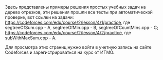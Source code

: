 Здесь представлены примеры решения простых учебных задач на дерево отрезков, эти решения прошли все тесты при автоматической проверке, вот ссылки на задачи: https://codeforces.com/edu/course/2/lesson/4/1/practice, где segtreeOfSum.cpp - A, segtreeOfMin.cpp - B, segtreeOfCountMins.cpp - C; https://codeforces.com/edu/course/2/lesson/4/2/practice, где subWithMaxSum.cpp - A.

Для просмотра этих страниц нужно войти в учетную запись на сайте Codeforces и зарегистрироваться на курс от ИТМО.
